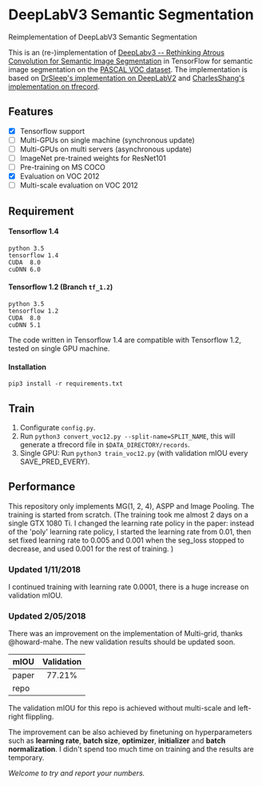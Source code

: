 # DeepLabV3 Semantic Segmentation
Reimplementation of DeepLabV3 Semantic Segmentation

This is an (re-)implementation of [DeepLabv3 -- Rethinking Atrous Convolution for Semantic Image Segmentation](https://arxiv.org/abs/1706.05587) in TensorFlow for semantic image segmentation on the [PASCAL VOC dataset](http://host.robots.ox.ac.uk/pascal/VOC/). The implementation is based on [DrSleep's implementation on DeepLabV2](https://github.com/DrSleep/tensorflow-deeplab-resnet) and [CharlesShang's implementation on tfrecord](https://github.com/CharlesShang/FastMaskRCNN).

## Features
- [x] Tensorflow support
- [ ] Multi-GPUs on single machine (synchronous update)
- [ ] Multi-GPUs on multi servers (asynchronous update)
- [ ] ImageNet pre-trained weights for ResNet101
- [ ] Pre-training on MS COCO
- [x] Evaluation on VOC 2012
- [ ] Multi-scale evaluation on VOC 2012

## Requirement
#### Tensorflow 1.4
```
python 3.5
tensorflow 1.4
CUDA  8.0
cuDNN 6.0
```

#### Tensorflow 1.2 (Branch `tf_1.2`)
```
python 3.5
tensorflow 1.2
CUDA  8.0
cuDNN 5.1
```
The code written in Tensorflow 1.4 are compatible with Tensorflow 1.2, tested on single GPU machine.

#### Installation
```
pip3 install -r requirements.txt
```

## Train
1. Configurate `config.py`.
2. Run `python3 convert_voc12.py --split-name=SPLIT_NAME`, this will generate a tfrecord file in `$DATA_DIRECTORY/records`.
3. Single GPU: Run `python3 train_voc12.py` (with validation mIOU every SAVE_PRED_EVERY).


## Performance
This repository only implements MG(1, 2, 4), ASPP and Image Pooling. The training is started from scratch. (The training took me almost 2 days on a single GTX 1080 Ti. I changed the learning rate policy in the paper: instead of the 'poly' learning rate policy, I started the learning rate from 0.01, then set fixed learning rate to 0.005 and 0.001 when the seg_loss stopped to decrease, and used 0.001 for the rest of training. )

### Updated 1/11/2018
I continued training with learning rate 0.0001, there is a huge increase on validation mIOU.

### Updated 2/05/2018
There was an improvement on the implementation of Multi-grid, thanks @howard-mahe. The new validation results should be updated soon.

| mIOU      | Validation       |
| --------- |:----------------:|
| paper     | 77.21%           | 
| repo      |                  |

The validation mIOU for this repo is achieved without multi-scale and left-right flippling.

The improvement can be also achieved by finetuning on hyperparameters such as **learning rate**, **batch size**, **optimizer**, **initializer** and **batch normalization**. I didn't spend too much time on training and the results are temporary. 

*Welcome to try and report your numbers.*

